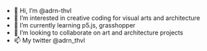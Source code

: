 - 👋 Hi, I’m @adrn-thvl
- 👀 I’m interested in creative coding for visual arts and architecture
- 🌱 I’m currently learning p5.js, grasshopper
- 💞️ I’m looking to collaborate on art and architecture projects
- 📫 My twitter @adrn_thvl

<!---
adrn-thvl/adrn-thvl is a ✨ special ✨ repository because its `README.md` (this file) appears on your GitHub profile.
You can click the Preview link to take a look at your changes.
--->
